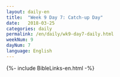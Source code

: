 ```yaml
---
layout: daily-en
title:  "Week 9 Day 7: Catch-up Day"
date:   2018-03-25
categories: daily
permalink: /en/daily/wk9-day7-daily.html
weekNum: 9
dayNum: 7
language: English
---
```


{%- include BibleLinks-en.html -%}
